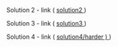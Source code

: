 Solution 2 - link ( <a href="https://alemos2611.github.io/coursera-test/module2-solution/index.html"> solution2 </a> )

Solution 3 - link ( <a href="https://alemos2611.github.io/coursera-test/module3-solution/index.html"> solution3 </a> )

Solution 4 - link ( <a href="https://github.com/alemos2611/coursera-test/blob/master/module4-solution/harder/index.html"> solution4/harder ) </a> )
 
